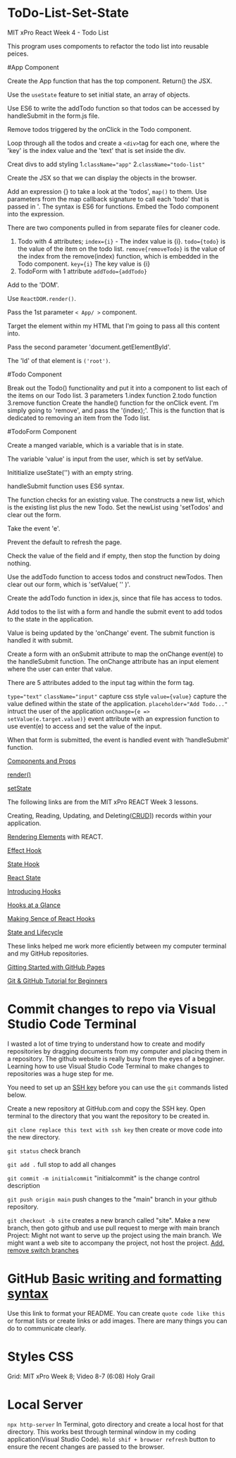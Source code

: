 # ToDo-List-Set-State

MIT xPro React Week 4 - Todo List

This program uses compoments to refactor the todo list into reusable peices.

#App Component

Create the App function that has the top component. Return() the JSX.

Use the ```useState``` feature to set initial state, an array of objects.

Use ES6 to write the addTodo function so that todos can be accessed by handleSubmit in the form.js file.

Remove todos triggered by the onClick in the Todo component.

Loop through all the todos and create a ```<div>```tag for each one, where the 'key' is the index value and the 'text' that is set inside the div.

Creat divs to add styling
1.```className="app"```
2.```className="todo-list"```

Create the JSX so that we can display the objects in the browser.

Add an expression {} to take a look at the 'todos', ```map()``` to them. Use parameters from the map callback signature to call each 'todo' that is passed in '. The syntax is ES6 for functions. Embed the Todo component into the expression.

There are two components pulled in from separate files for cleaner code.
1. Todo with 4 attributes;
```index={i}``` - The index value is {i}.
```todo={todo}``` is the value of the item on the todo list.
```remove{removeTodo}``` is the value of the index from the remove(index) function, which is embedded in the Todo component.
```key={i}``` The key value is {i} 
2. TodoForm with 1 attribute
```addTodo={addTodo}```

Add to the 'DOM'.

Use ```ReactDOM.render()```. 

Pass the 1st parameter ```< App/ >``` component.

Target the element within my HTML that I'm going to pass all this content into.

Pass the second parameter 'document.getElementById'.

The 'Id' of that element is ```('root')```.

#Todo Component

Break out the Todo() functionality and put it into a component to list each of the items on our Todo list.
3 parameters
1.index function
2.todo function
3.remove function
Create the handle() function for the onClick event. I'm simply going to 'remove', and pass the '(index);'. This is the function that is dedicated to removing an item from the Todo list.

#TodoForm Component

Create a manged variable, which is a variable that is in state.

The variable 'value' is input from the user, which is set by setValue.

Inititialize useState('') with an empty string.

handleSubmit function uses ES6 syntax.

The function checks for an existing value. The constructs a new list, which is the existing list plus the new Todo. Set the newList using 'setTodos' and clear out the form.

Take the event 'e'.

Prevent the default to refresh the page.

Check the value of the field and if empty, then stop the function by doing nothing.

Use the addTodo function to access todos and construct newTodos. Then clear out our form, which is 'setValue( '' )'.
  
Create the addTodo function in idex.js, since that file has access to todos.
  
Add todos to the list with a form and handle the submit event to add todos to the state in the application.

Value is being updated by the 'onChange' event. The submit function is handled it with submit.

Create a form with an onSubmit attribute to map the onChange event(e) to the handleSubmit function. The onChange attribute has an input element where the user can enter that value.
    
There are 5 attributes added to the input tag within the form tag.

```type="text"```
```className="input"``` capture css style
```value={value}``` capture the value defined within the state of the application.
```placeholder="Add Todo..."``` intruct the user of the application
```onChange={e => setValue(e.target.value)}``` event attribute with an expression function to use event(e) to access and set the value of the input.
    
When that form is submitted, the event is handled event with 'handleSubmit' function.


[Components and Props](https://reactjs.org/docs/components-and-props.html)

[render()](https://reactjs.org/docs/react-component.html#render)

[setState](https://reactjs.org/docs/react-component.html#setstate)

The following links are from the MIT xPro REACT Week 3 lessons.

Creating, Reading, Updating, and Deleting([CRUD](https://medium.com/geekculture/whats-a-crud-app-e5a29cce03b5)]) records within your application.

[Rendering Elements](https://reactjs.org/docs/rendering-elements.html) with REACT.

[Effect Hook](https://reactjs.org/docs/hooks-effect.html)

[State Hook](https://reactjs.org/docs/hooks-state.html)

[React State](https://www.w3schools.com/react/react_state.asp)

[Introducing Hooks](https://reactjs.org/docs/hooks-intro.html)

[Hooks at a Glance](https://reactjs.org/docs/hooks-overview.html)

[Making Sence of React Hooks](https://reactjs.org/docs/hooks-overview.html)

[State and Lifecycle](https://reactjs.org/docs/state-and-lifecycle.html)

These links helped me work more eficiently between my computer terminal and my GitHub repositories.

[Gitting Started with GitHub Pages](https://www.youtube.com/watch?v=QyFcl_Fba-k)

[Git & GitHub Tutorial for Beginners](https://www.youtube.com/playlist?list=PL4cUxeGkcC9goXbgTDQ0n_4TBzOO0ocPR)

# Commit changes to repo via Visual Studio Code Terminal

I wasted a lot of time trying to understand how to create and modify repositories by dragging documents from my computer and placing them in a repository. The github website is really busy from the eyes of a begginer. Learning how to use Visual Studio Code Terminal to make changes to repositories was a huge step for me.

You need to set up an [SSH key](https://docs.github.com/en/authentication/connecting-to-github-with-ssh/generating-a-new-ssh-key-and-adding-it-to-the-ssh-agent) before you can use the ```git``` commands listed below.

Create a new repository at GitHub.com and copy the SSH key. Open terminal to the directory that you want the repository to be created in.

```git clone replace this text with ssh key``` then create or move code into the new directory.

```git status``` check branch

```git add .``` full stop to add all changes

```git commit -m initialcommit``` "initialcommit" is the change control description

```git push origin main``` push changes to the "main" branch in your github repository.

```git checkout -b site``` creates a new branch called "site". Make a new branch, then goto github and use pull request to merge with main branch Project: Might not want to serve up the project using the main branch. We might want a web site to accompany the project, not host the project. [Add, remove switch branches](https://devconnected.com/how-to-switch-branch-on-git/)

# GitHub [Basic writing and formatting syntax](https://docs.github.com/en/get-started/writing-on-github/getting-started-with-writing-and-formatting-on-github/basic-writing-and-formatting-syntax)

Use this link to format your README. You can create ```quote code like this``` or format lists or create links or add images. There are many things you can do to communicate clearly.

# Styles CSS

Grid: MIT xPro Week 8; Video 8-7 (6:08) Holy Grail
  
# Local Server
```npx http-server```
In Terminal, goto directory and create a local host for that directory. This works best through terminal window in my coding application(Visual Studio Code). ```Hold shif + browser refresh``` button to ensure the recent changes are passed to the browser.
